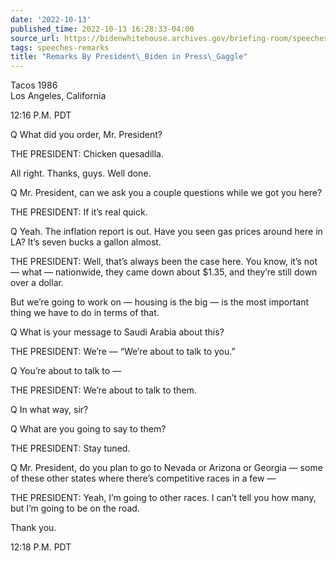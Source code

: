 ```yaml
---
date: '2022-10-13'
published_time: 2022-10-13 16:28:33-04:00
source_url: https://bidenwhitehouse.archives.gov/briefing-room/speeches-remarks/2022/10/13/remarks-by-president-biden-in-press-gaggle-6/
tags: speeches-remarks
title: "Remarks By President\_Biden in Press\_Gaggle"
---
```

 
Tacos 1986  
Los Angeles, California

12:16 P.M. PDT

Q What did you order, Mr. President?

THE PRESIDENT: Chicken quesadilla.

All right. Thanks, guys. Well done.

Q Mr. President, can we ask you a couple questions while we got you
here?

THE PRESIDENT: If it’s real quick.

Q Yeah. The inflation report is out. Have you seen gas prices around
here in LA? It’s seven bucks a gallon almost.

THE PRESIDENT: Well, that’s always been the case here. You know, it’s
not — what — nationwide, they came down about $1.35, and they’re still
down over a dollar.

But we’re going to work on — housing is the big — is the most important
thing we have to do in terms of that.

Q What is your message to Saudi Arabia about this?

THE PRESIDENT: We’re — “We’re about to talk to you.”

Q You’re about to talk to —

THE PRESIDENT: We’re about to talk to them.

Q In what way, sir?

Q What are you going to say to them?

THE PRESIDENT: Stay tuned.

Q Mr. President, do you plan to go to Nevada or Arizona or Georgia —
some of these other states where there’s competitive races in a few —

THE PRESIDENT: Yeah, I’m going to other races. I can’t tell you how
many, but I’m going to be on the road.

Thank you.

12:18 P.M. PDT
